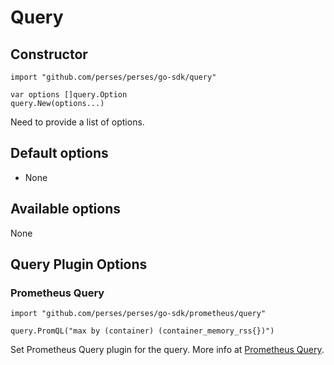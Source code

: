 # Query

## Constructor

```golang
import "github.com/perses/perses/go-sdk/query"

var options []query.Option
query.New(options...)
```
Need to provide a list of options.


## Default options

- None


## Available options

None


## Query Plugin Options

### Prometheus Query

```golang
import "github.com/perses/perses/go-sdk/prometheus/query"

query.PromQL("max by (container) (container_memory_rss{})")
```
Set Prometheus Query plugin for the query. More info at [Prometheus Query](./prometheus/query.md).